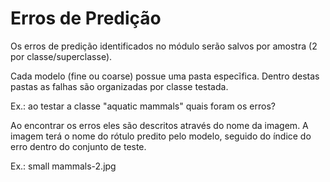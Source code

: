 Erros de Predição
=====

Os erros de predição identificados no módulo serão salvos por amostra (2 por classe/superclasse).

Cada modelo (fine ou coarse) possue uma pasta especĩfica. Dentro destas pastas as falhas são organizadas por classe testada.

Ex.: ao testar a classe "aquatic mammals" quais foram os erros?

Ao encontrar os erros eles são descritos através do nome da imagem. A imagem terá o nome do rótulo predito pelo modelo, seguido do índice do erro dentro do conjunto de teste.

Ex.: small mammals-2.jpg